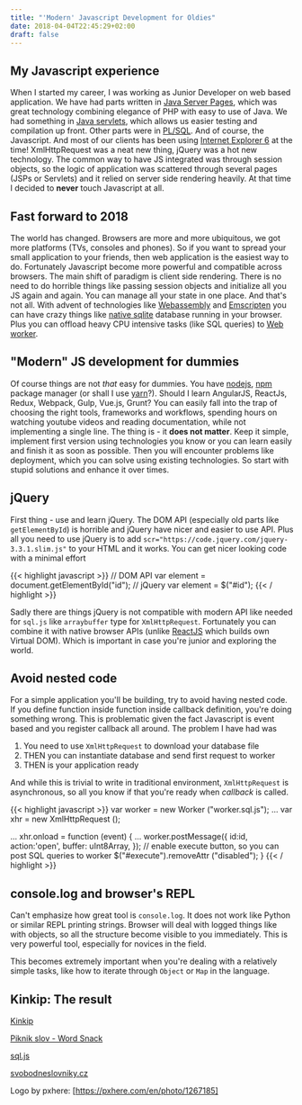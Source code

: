 ```yaml
---
title: "'Modern' Javascript Development for Oldies"
date: 2018-04-04T22:45:29+02:00
draft: false
---
```


## My Javascript experience

When I started my career, I was working as Junior Developer on web based application. We have had parts written in [Java Server Pages](https://en.wikipedia.org/wiki/JavaServer_Pages), which was great technology combining elegance of PHP with easy to use of Java. We had something in [Java servlets](https://en.wikipedia.org/wiki/Java_servlet), which allows us easier testing and compilation up front. Other parts were in [PL/SQL](
https://en.wikipedia.org/wiki/PL/SQL). And of course, the Javascript. And most of our clients has been using [Internet Explorer 6](https://davidwalsh.name/6-reasons-why-ie6-must-die) at the time! XmlHttpRequest was a neat new thing, jQuery was a hot new technology. The common way to have JS integrated was through session objects, so the logic of application was scattered through several pages (JSPs or Servlets) and it relied on server side rendering heavily. At that time I decided to **never** touch Javascript at all.

## Fast forward to 2018

The world has changed. Browsers are more and more ubiquitous, we got more platforms (TVs, consoles and phones). So if you want to spread your small application to your friends, then web application is the easiest way to do. Fortunately Javascript become more powerful and compatible across browsers. The main shift of paradigm is client side rendering. There is no need to do horrible things like passing session objects and initialize all you JS again and again. You can manage all your state in one place. And that's not all. With advent of technologies like [Webassembly](http://webassembly.org/) and [Emscripten](https://github.com/kripken/emscripten) you can have crazy things like [native sqlite](https://github.com/kripken/sql.js) database running in your browser. Plus you can offload heavy CPU intensive tasks (like SQL queries) to [Web worker](https://en.wikipedia.org/wiki/Web_worker).

## "Modern" JS development for dummies

Of course things are not _that_ easy for dummies. You have [nodejs](https://nodejs.org/en/), [npm](https://www.npmjs.com/) package manager (or shall I use [yarn](https://yarnpkg.com/en/)?). Should I learn AngularJS, ReactJs, Redux, Webpack, Gulp, Vue.js, Grunt? You can easily fall into the trap of choosing the right tools, frameworks and workflows, spending hours on watching youtube videos and reading documentation, while not implementing a single line. The thing is - it **does not matter**. Keep it simple, implement first version using technologies you know or you can learn easily and finish it as soon as possible. Then you will encounter problems like deployment, which you can solve using existing technologies. So start with stupid solutions and enhance it over times.

## jQuery

First thing - use and learn jQuery. The DOM API (especially old parts like `getElementById`) is horrible and jQuery have nicer and easier to use API. Plus all you need to use jQuery is to add `scr="https://code.jquery.com/jquery-3.3.1.slim.js"` to your HTML and it works. You can get nicer looking code with a minimal effort


{{< highlight javascript >}}
// DOM API
var element = document.getElementById("id");
// jQuery
var element = $("#id");
{{< / highlight >}}
</pre>

Sadly there are things jQuery is not compatible with modern API like needed for `sql.js` like `arraybuffer` type for `XmlHttpRequest`. Fortunately you can combine it with native browser APIs (unlike [ReactJS](https://reactjs.org/docs/integrating-with-other-libraries.html) which builds own Virtual DOM). Which is important in case you're junior and exploring the world.

## Avoid nested code

For a simple application you'll be building, try to avoid having nested code. If you define function inside function inside callback definition, you're doing something wrong. This is problematic given the fact Javascript is event based and you register callback all around. The problem I have had was

1.  You need to use `XmlHttpRequest` to download your database file
2.  THEN you can instantiate database and send first request to worker
3.  THEN is your application ready

And while this is trivial to write in traditional environment, `XmlHttpRequest` is asynchronous, so all you know if that you're ready when *callback* is called.

{{< highlight javascript >}}
var worker = new Worker ("worker.sql.js");
...
var xhr = new XmlHttpRequest ();

...
xhr.onload = function (event) {
    ...
    worker.postMessage({
        id:id,
        action:'open',
        buffer: uInt8Array,
    });
    // enable execute button, so you can post SQL queries to worker
    $("#execute").removeAttr ("disabled");
}
{{< / highlight >}}

## console.log and browser's REPL

Can't emphasize how great tool is `console.log`. It does not work like Python or similar REPL printing strings.  Browser will deal with logged things like with objects, so all the structure become visible to you immediately. This is very powerful tool, especially for novices in the field.

This becomes extremely important when you're dealing with a relatively simple tasks, like how to iterate through `Object` or `Map` in the language.

## Kinkip: The result

[Kinkip](/kinkip/index.html)

[Piknik slov - Word Snack](https://play.google.com/store/apps/details?id=com.apnax.wordsnack.csk&hl=en)

[sql.js](https://github.com/kripken/sql.js)

[svobodneslovniky.cz](https://www.svobodneslovniky.cz/)

Logo by pxhere: [https://pxhere.com/en/photo/1267185]
